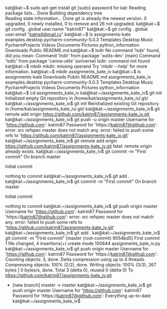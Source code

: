 kat@kat:~$ sudo apt-get install git
[sudo] password for kat: 
Reading package lists... Done
Building dependency tree       
Reading state information... Done
git is already the newest version.
0 upgraded, 0 newly installed, 0 to remove and 26 not upgraded.
kat@kat:~$ git config ..global user.name "katrin87"
kat@kat:~$ git config ..global user.email "katriell@mail.ru"
kat@kat:~$ ls
assignments-kate  examples.desktop  pycharm-community-5.0.3  Templates
Desktop           Music             PycharmProjects          Videos
Documents         Pictures          python_information
Downloads         Public            README.md
kat@kat:~$ lsdir
No command 'lsdir' found, did you mean:
 Command 'lndir' from package 'xutils-dev' (main)
 Command 'lsdic' from package 'canna-utils' (universe)
lsdir: command not found
kat@kat:~$ mkdir
mkdir: missing operand
Try 'mkdir --help' for more information.
kat@kat:~$ mkdir assignments_kate_iv
kat@kat:~$ ls
assignments-kate     Downloads         Public                   README.md
assignments_kate_iv  examples.desktop  pycharm-community-5.0.3  Templates
Desktop              Music             PycharmProjects          Videos
Documents            Pictures          python_information
kat@kat:~$ cd assignments_kate_iv
kat@kat:~/assignments_kate_iv$ git init
Initialized empty Git repository in /home/kat/assignments_kate_iv/.git/
kat@kat:~/assignments_kate_iv$ git init
Reinitialized existing Git repository in /home/kat/assignments_kate_iv/.git/
kat@kat:~/assignments_kate_iv$ git remote add origin https://github.com/katrin87/assignments-kate_iv.git
kat@kat:~/assignments_kate_iv$ git push -u origin master
Username for 'https://github.com': katrin87
Password for 'https://katrin87@github.com': 
error: src refspec master does not match any.
error: failed to push some refs to 'https://github.com/katrin87/assignments-kate_iv.git'
kat@kat:~/assignments_kate_iv$ git remote add origin https://github.com/katrin87/assignments-kate_iv.git
fatal: remote origin already exists.
kat@kat:~/assignments_kate_iv$ git commit -m "First commit"
On branch master

Initial commit

nothing to commit
kat@kat:~/assignments_kate_iv$ git add .
kat@kat:~/assignments_kate_iv$ git commit -m "First commit"
On branch master

Initial commit

nothing to commit
kat@kat:~/assignments_kate_iv$ git push origin master
Username for 'https://github.com': katrin87
Password for 'https://katrin87@github.com': 
error: src refspec master does not match any.
error: failed to push some refs to 'https://github.com/katrin87/assignments-kate_iv.git'
kat@kat:~/assignments_kate_iv$ git add .
kat@kat:~/assignments_kate_iv$ git commit -m "First commit"
[master (root-commit) 9054bd5] First commit
 1 file changed, 4 insertions(+)
 create mode 100644 assignments_kate_iv.py
kat@kat:~/assignments_kate_iv$ git push origin master
Username for 'https://github.com': katrin87
Password for 'https://katrin87@github.com': 
Counting objects: 3, done.
Delta compression using up to 4 threads.
Compressing objects: 100% (2/2), done.
Writing objects: 100% (3/3), 267 bytes | 0 bytes/s, done.
Total 3 (delta 0), reused 0 (delta 0)
To https://github.com/katrin87/assignments-kate_iv.git
 * [new branch]      master -> master
kat@kat:~/assignments_kate_iv$ git push origin master
Username for 'https://github.com': katrin87
Password for 'https://katrin87@github.com': 
Everything up-to-date
kat@kat:~/assignments_kate_iv$ 
